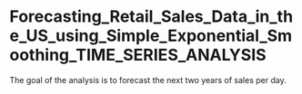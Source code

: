 # Forecasting_Retail_Sales_Data_in_the_US_using_Simple_Exponential_Smoothing_TIME_SERIES_ANALYSIS
The goal of the analysis is to forecast the next two years of sales per day. 
